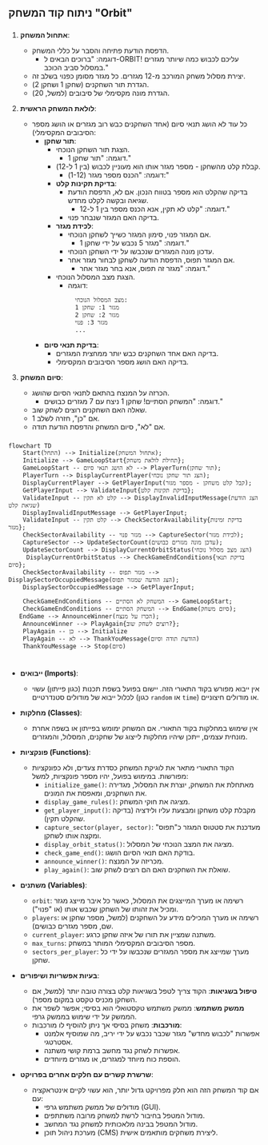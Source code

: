## ניתוח קוד המשחק "Orbit"

### <algorithm>

1.  **אתחול המשחק**:
    *   הדפסת הודעת פתיחה והסבר על כללי המשחק.
        *   דוגמה: "ברוכים הבאים ל-ORBIT! עליכם לכבוש כמה שיותר מגזרים במסלול סביב הכוכב."
    *   יצירת מסלול משחק המורכב מ-12 מגזרים. כל מגזר מסומן כפנוי בשלב זה.
    *   הגדרת תור השחקנים (שחקן 1 ושחקן 2).
    *   הגדרת מונה מקסימלי של סיבובים (למשל, 20).

2.  **לולאת המשחק הראשית**:
    *   כל עוד לא הושג תנאי סיום (אחד השחקנים כבש רוב מגזרים או הושג מספר הסיבובים המקסימלי):
        *   **תור שחקן**:
            *   הצגת תור השחקן הנוכחי.
                *   דוגמה: "תור שחקן 1."
            *   קבלת קלט מהשחקן - מספר מגזר אותו הוא מעוניין לכבוש (בין 1 ל-12).
                *   דוגמה: "הכנס מספר מגזר (1-12):"
            *   **בדיקת תקינות קלט**:
                *   בדיקה שהקלט הוא מספר בטווח הנכון. אם לא, הדפסת הודעת שגיאה ובקשה לקלט מחדש.
                    *   דוגמה: "קלט לא תקין, אנא הכנס מספר בין 1 ל-12."
                *   בדיקה האם המגזר שנבחר פנוי.
            *   **לכידת מגזר**:
                *   אם המגזר פנוי, סימון המגזר כשייך לשחקן הנוכחי.
                    *   דוגמה: "מגזר 5 נכבש על ידי שחקן 1."
                *   עדכון מונה המגזרים שנכבשו על ידי השחקן הנוכחי.
                *   אם המגזר תפוס, הדפסת הודעה לשחקן לבחור מגזר אחר.
                     *   דוגמה: "מגזר זה תפוס, אנא בחר מגזר אחר."
            *  הצגת מצב המסלול הנוכחי.
                *   דוגמה:
                    ```
                      מצב המסלול הנוכחי:
                      מגזר 1: שחקן 1
                      מגזר 2: שחקן 2
                      מגזר 3: פנוי
                      ...
                    ```
        *   **בדיקת תנאי סיום**:
            *   בדיקה האם אחד השחקנים כבש יותר ממחצית המגזרים.
            *   בדיקה האם הושג מספר הסיבובים המקסימלי.

3.  **סיום המשחק**:
    *   הכרזה על המנצח בהתאם לתנאי הסיום שהושג.
        *   דוגמה: "המשחק הסתיים! שחקן 1 ניצח עם 7 מגזרים כבושים."
    *   שאלה האם השחקנים רוצים לשחק שוב.
    *   אם "כן", חזרה לשלב 1.
    *   אם "לא", סיום המשחק והדפסת הודעת תודה.

### <mermaid>

```mermaid
flowchart TD
    Start(התחל) --> Initialize(אתחול המשחק);
    Initialize --> GameLoopStart{תחילת לולאת משחק};
    GameLoopStart -- לא הושג תנאי סיום --> PlayerTurn(תור שחקן);
    PlayerTurn --> DisplayCurrentPlayer(הצג תור שחקן נוכחי);
    DisplayCurrentPlayer --> GetPlayerInput(קבל קלט משחקן - מספר מגזר);
    GetPlayerInput --> ValidateInput{בדיקת תקינות קלט};
    ValidateInput -- קלט לא תקין --> DisplayInvalidInputMessage(הצג הודעת שגיאת קלט)
    DisplayInvalidInputMessage --> GetPlayerInput;
    ValidateInput -- קלט תקין --> CheckSectorAvailability{בדיקת זמינות מגזר};
    CheckSectorAvailability -- מגזר פנוי --> CaptureSector(לכידת מגזר);
    CaptureSector --> UpdateSectorCount(עדכן מונה מגזרים כבושים);
    UpdateSectorCount --> DisplayCurrentOrbitStatus(הצג מצב מסלול נוכחי)
     DisplayCurrentOrbitStatus --> CheckGameEndConditions{בדיקת תנאי סיום};
    CheckSectorAvailability -- מגזר תפוס --> DisplaySectorOccupiedMessage(הצג הודעה שמגזר תפוס);
    DisplaySectorOccupiedMessage --> GetPlayerInput;

    CheckGameEndConditions -- המשחק לא הסתיים --> GameLoopStart;
    CheckGameEndConditions -- המשחק הסתיים --> EndGame(סיום משחק);
   EndGame --> AnnounceWinner(הכרז על מנצח);
    AnnounceWinner --> PlayAgain{רוצים לשחק שוב?};
    PlayAgain -- כן --> Initialize
    PlayAgain -- לא --> ThankYouMessage(הודעת תודה וסיום)
    ThankYouMessage --> Stop(סיום)


```

### <explanation>

*   **ייבואים (Imports)**:
    *   אין ייבוא מפורש בקוד התאורי הזה. יישום בפועל בשפת תכנות (כגון פייתון) עשוי לכלול ייבוא של מודולים סטנדרטיים (כגון `random` או `time`) או מודולים חיצוניים.
*   **מחלקות (Classes)**:
    *   אין שימוש במחלקות בקוד התאורי. אם המשחק ימומש בפייתון או בשפה אחרת מונחית עצמים, ייתכן שיהיו מחלקות לייצוג של שחקנים, המסלול, והמגזרים.
*   **פונקציות (Functions)**:
    *   הקוד התאורי מתאר את לוגיקת המשחק כסדרת צעדים, ולא כפונקציות מפורשות. במימוש בפועל, יהיו מספר פונקציות, למשל:
        *   `initialize_game()`: מאתחלת את המשחק, יוצרת את המסלול, מגדירה את השחקנים, ומאפסת את המונים.
        *   `display_game_rules()`: מציגה את חוקי המשחק.
        *   `get_player_input()`: מקבלת קלט משחקן ומבצעת עליו ולידציה (בדיקה שהקלט תקין).
        *   `capture_sector(player, sector)`: מעדכנת את סטטוס המגזר כ"תפוס" ומקצה אותו לשחקן.
        *   `display_orbit_status()`: מציגה את המצב הנוכחי של המסלול.
        *   `check_game_end()`: בודקת האם תנאי הסיום הושגו.
        *   `announce_winner()`: מכריזה על המנצח.
        *   `play_again()`: שואלת את השחקנים האם הם רוצים לשחק שוב.
*   **משתנים (Variables)**:
    *   `orbit`: רשימה או מערך המייצגים את המסלול, כאשר כל איבר מייצג מגזר ומכיל את זהותו של השחקן שכבש אותו (או "פנוי").
    *   `players`: רשימה או מערך המכילים מידע על השחקנים (למשל, מספר שחקן או שם, מספר מגזרים כבושים).
    *   `current_player`: משתנה שמציין את תורו של איזה שחקן כרגע.
    *   `max_turns`: מספר הסיבובים המקסימלי המותר במשחק.
    *   `sectors_per_player`: מערך שמייצג את מספר המגזרים שנכבשו על ידי כל שחקן.

*   **בעיות אפשריות ושיפורים**:
    *   **טיפול בשגיאות**: הקוד צריך לטפל בשגיאות קלט בצורה טובה יותר (למשל, אם השחקן מכניס טקסט במקום מספר).
    *   **ממשק משתמש**: ממשק משתמש טקסטואלי הוא בסיסי; אפשר לשפר את הממשק על ידי שימוש בממשק גרפי.
    *   **מורכבות**: משחק בסיסי אך ניתן להוסיף לו מורכבות:
        *   אפשרות "לכבוש מחדש" מגזר שכבר נכבש על ידי יריב, מה שמוסיף אלמנט אסטרטגי.
        *   אפשרות לשחק נגד מחשב ברמת קושי משתנה.
        *   הוספת כוח מיוחד למגזרים, או מגזרים מיוחדים.

*   **שרשרת קשרים עם חלקים אחרים בפרויקט**:
    *   אם קוד המשחק הזה הוא חלק מפרויקט גדול יותר, הוא עשוי לקיים אינטראקציה עם:
        *   מודולים של ממשק משתמש גרפי (GUI).
        *   מודול המטפל בחיבור לרשת למשחק מרובה משתתפים.
        *   מודול המטפל בבינה מלאכותית למשחק נגד המחשב.
        *   מערכת ניהול תוכן (CMS) ליצירת משחקים מותאמים אישית.
